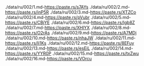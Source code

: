 ./data/ru/002/1.md-https://paste.rs/s7AYs
./data/ru/002/2.md-https://paste.rs/inP5R
./data/ru/002/3.md-https://paste.rs/XTZCo
./data/ru/002/4.md-https://paste.rs/pVubr
./data/ru/002/5.md-https://paste.rs/CBjYE
./data/ru/002/6.md-https://paste.rs/Igb8Z
./data/ru/002/7.md-https://paste.rs/XHlYX
./data/ru/002/8.md-https://paste.rs/O2rAs
./data/ru/002/9.md-https://paste.rs/A7MDj
./data/ru/002/10.md-https://paste.rs/nhaJW
./data/ru/002/11.md-https://paste.rs/Ii1Ks
./data/ru/002/12.md-https://paste.rs/8EFuy
./data/ru/002/13.md-https://paste.rs/esEiL
./data/ru/002/14.md-https://paste.rs/YYR0P
./data/ru/002/15.md-https://paste.rs/txZwu
./data/ru/002/16.md-https://paste.rs/VOrcu